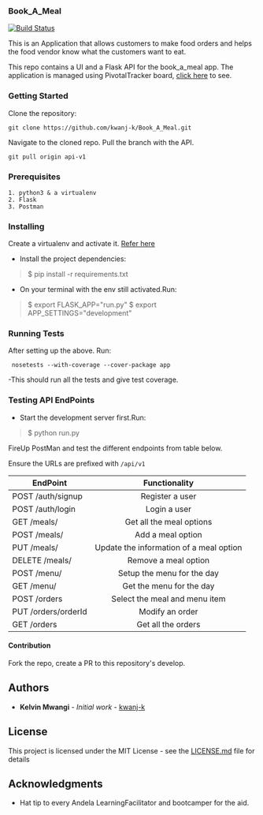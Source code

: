 ### Book_A_Meal
[![Build Status](https://travis-ci.org/kwanj-k/Book_A_Meal.svg?branch=develop)](https://travis-ci.org/kwanj-k/Book_A_Meal)

This is an Application that allows customers to make food orders and helps the food vendor know what the customers want to eat.

This repo contains a UI and a Flask API for the book_a_meal app.
The application is managed using PivotalTracker board, [click here](https://www.pivotaltracker.com/n/projects/2165483) to see.
### Getting Started 

Clone the repository: 

```git clone https://github.com/kwanj-k/Book_A_Meal.git```

Navigate to the cloned repo. 
Pull the branch with the API.

```git pull origin api-v1```

### Prerequisites

```
1. python3 & a virtualenv
2. Flask
3. Postman
```

### Installing
Create a virtualenv and activate it. [Refer here](https://docs.python.org/3/tutorial/venv.html)
- Install the project dependencies:
> $ pip install -r requirements.txt
- On your terminal with the env still activated.Run:
> $ export FLASK_APP="run.py"
> $ export APP_SETTINGS="development"

### Running Tests

After setting up the above. Run:

``` nosetests --with-coverage --cover-package app```

-This should run all the tests and give test coverage.  

### Testing API EndPoints
- Start the development server first.Run:
> $ python run.py

FireUp PostMan and test the different endpoints from table below. 

Ensure the URLs are prefixed with ``` /api/v1 ```


| EndPoint                       | Functionality                           | 
| -------------------------------|:---------------------------------------:|
| POST     /auth/signup          | Register a user                         | 
| POST     /auth/login           | Login a user                            |
| GET      /meals/               | Get all the meal options                |
| POST     /meals/               | Add a meal option                       | 
| PUT      /meals/<mealId>       | Update the information of a meal option |
| DELETE   /meals/<mealId>       | Remove a meal option                    |
| POST     /menu/                | Setup the menu for the day              | 
| GET      /menu/                | Get the menu for the day                |
| POST     /orders               | Select the meal and menu item           |
| PUT      /orders/orderId       | Modify an order                         | 
| GET      /orders               | Get all the orders                      |


#### Contribution
Fork the repo, create a PR to this repository's develop.

## Authors

* **Kelvin Mwangi** - *Initial work* - [kwanj-k](https://github.com/kwanj-k)

## License

This project is licensed under the MIT License - see the [LICENSE.md](LICENSE.md) file for details

## Acknowledgments

* Hat tip to every Andela LearningFacilitator and bootcamper for the aid. 